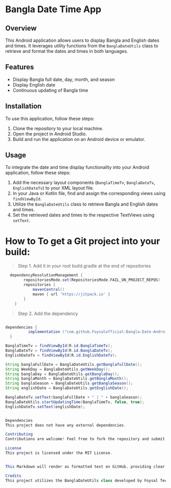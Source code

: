 # Bangla Date Time App

## Overview
This Android application allows users to display Bangla and English dates and times. It leverages utility functions from the `BanglaDateUtils` class to retrieve and format the dates and times in both languages.

## Features
- Display Bangla full date, day, month, and season
- Display English date
- Continuous updating of Bangla time

## Installation
To use this application, follow these steps:
1. Clone the repository to your local machine.
2. Open the project in Android Studio.
3. Build and run the application on an Android device or emulator.

## Usage
To integrate the date and time display functionality into your Android application, follow these steps:
1. Add the necessary layout components (`BanglaTimeTv`, `BanglaDateTv`, `EnglishDateTv`) to your XML layout file.
2. In your Java or Kotlin file, find and assign the corresponding views using `findViewById`.
3. Utilize the `BanglaDateUtils` class to retrieve Bangla and English dates and times.
4. Set the retrieved dates and times to the respective TextViews using `setText`.

# How to To get a Git project into your build:
> Step 1. Add it in your root build.gradle at the end of repositories

```gradle
  dependencyResolutionManagement {
		repositoriesMode.set(RepositoriesMode.FAIL_ON_PROJECT_REPOS)
		repositories {
			mavenCentral()
			maven { url 'https://jitpack.io' }
		}
	}
  ```
  
  >Step 2. Add the dependency
  
  ```gradle
  
  dependencies {
	        implementation ("com.github.Foysalofficial:Bangla-Date-Android-Library:2.0")
	}
  
  ```

```java
BanglaTimeTv = findViewById(R.id.BanglaTimeTv);
BanglaDateTv = findViewById(R.id.BanglaDateTv);
EnglishDateTv = findViewById(R.id.EnglishDateTv);

String banglaFullDate = BanglaDateUtils.getBanglafullDate();
String WeekDay = BanglaDateUtils.getWeekDay();
String banglaDay = BanglaDateUtils.getBanglaDay();
String banglaMonth = BanglaDateUtils.getBanglaMonth();
String banglaSeason = BanglaDateUtils.getBanglaSeason();
String englishDate = BanglaDateUtils.getEnglishDate();

BanglaDateTv.setText(banglaFullDate + " | " + banglaSeason);
BanglaDateUtils.startUpdatingTime(BanglaTimeTv, false, true);
EnglishDateTv.setText(englishDate);


Dependencies
This project does not have any external dependencies.

Contributing
Contributions are welcome! Feel free to fork the repository and submit pull requests.

License
This project is licensed under the MIT License.


This Markdown will render as formatted text on GitHub, providing clear instructions and information about your Bangla Date Time App.

Credits
This project utilizes the BanglaDateUtils class developed by Foysal Tech.
